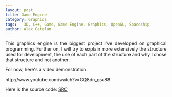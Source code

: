 ```yaml
---
layout: post
title: Game Engine
category: Graphics
tags:   3D, C++, Game, Game Engine, Graphics, OpenGL, Spaceship
author: Alex Catalán
---
```


<div>
	<p style="text-align:justify;">
		This graphics engine is the biggest project I&#039;ve developed on graphical programming. Further on, I will try to explain more extensively the structure used for development, the use of each part&nbsp;of the structure and why I chose that structure and not another.
	</p>
	<p>
		For now, here&#039;s a video demonstration.
	</p>
	<p id="more">
		<!--more--> 
	</p>
		http://www.youtube.com/watch?v=GQ8dn_gsu88
	<p style="text-align:justify;">
		Here is the source code: <a href="http://www.madowen.es/wp-content/uploads/2014/05/src.zip">SRC</a>
	</p>
</div>